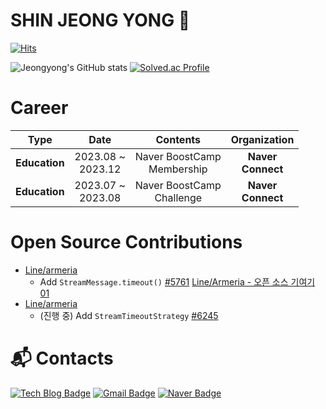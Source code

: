 # SHIN JEONG YONG 👋
[![Hits](https://hits.seeyoufarm.com/api/count/incr/badge.svg?url=https%3A%2F%2Fgithub.com%2Fsjy982&count_bg=%233D56C8&title_bg=%23EB0707&icon=&icon_color=%23E7E7E7&title=hits&edge_flat=false)](https://hits.seeyoufarm.com)

![Jeongyong's GitHub stats](https://github-readme-stats.vercel.app/api?username=sjy982&show_icons=true&theme=radical)
[![Solved.ac Profile](http://mazassumnida.wtf/api/v2/generate_badge?boj=shinjy0211)](https://solved.ac/shinjy0211/)

# Career
|Type|Date|Contents|Organization|
|:----:|:-----:|:---------:|:---------:|
|**Education**|2023.08 ~ <br/>2023.12|Naver BoostCamp<br/>Membership|**Naver<br/>Connect**|
|**Education**|2023.07 ~ <br/>2023.08|Naver BoostCamp<br/>Challenge|**Naver<br/>Connect**|

# Open Source Contributions
- [Line/armeria](https://github.com/line/armeria/pulls?q=is%3Apr+author%3Asjy982+is%3Amerged)
  - Add `StreamMessage.timeout()` [#5761](https://github.com/line/armeria/pull/5761) [Line/Armeria - 오픈 소스 기여기 01
](https://velog.io/@shinjy9802/LineArmeria-%EC%98%A4%ED%94%88-%EC%86%8C%EC%8A%A4-%EA%B8%B0%EC%97%AC%EA%B8%B0-01)
- [Line/armeria](https://github.com/line/armeria/pulls?q=is%3Apr+author%3Asjy982+is%3Amerged)
  - (진행 중) Add `StreamTimeoutStrategy` [#6245](https://github.com/line/armeria/pull/6245)

# :mailbox_with_mail: Contacts
[![Tech Blog Badge](http://img.shields.io/badge/-Tech%20blog-black?style=flat-square&logo=velog&link=https://velog.io/@shinjy9802/)](https://velog.io/@shinjy9802/)
[![Gmail Badge](https://img.shields.io/badge/Gmail-d14836?style=flat-square&logo=Gmail&logoColor=white&link=mailto:shinjy0211@gmail.com)](mailto:shinjy0211@gmail.com)
[![Naver Badge](https://img.shields.io/badge/Naver-03C75A?style=flat-square&logo=Naver&logoColor=white&link=mailto:sinjy0211@naver.com)](mailto:sinjy0211@naver.com)
<!--
**sjy982/sjy982** is a ✨ _special_ ✨ repository because its `README.md` (this file) appears on your GitHub profile.

Here are some ideas to get you started:

- 🔭 I’m currently working on ...
- 🌱 I’m currently learning ...
- 👯 I’m looking to collaborate on ...
- 🤔 I’m looking for help with ...
- 💬 Ask me about ...
- 📫 How to reach me: ...
- 😄 Pronouns: ...
- ⚡ Fun fact: ...
-->
